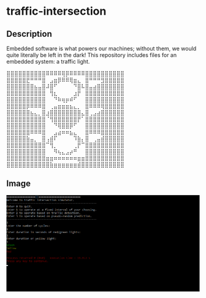 # traffic-intersection

## Description
Embedded software is what powers our machines; without them, we would quite literally be left in the dark!
This repository includes files for an embedded system: a traffic light.

⣿⣿⣿⣿⣿⣿⣿⣿⣿⣿⠿⠿⠿⠿⢿⡿⠿⠿⠿⠿⣿⣿⣿⣿⣿⣿⣿⣿⣿⣿
⣿⣿⣿⣿⣿⣟⠛⠛⠛⣿⠀⣠⣶⡿⠿⠿⢿⣶⣄⠀⣿⠛⠛⠛⣻⣿⣿⣿⣿⣿
⣿⣿⣿⣿⣿⣿⣿⣦⣤⣿⠼⣿⠋⠀⠀⠀⠀⠙⣿⠧⣿⣤⣴⣿⣿⣿⣿⣿⣿⣿
⣿⣿⣿⣿⣿⣿⣿⣿⣿⣿⠀⢻⣆⠀⠀⠀⠀⣰⡟⠀⣿⣿⣿⣿⣿⣿⣿⣿⣿⣿
⣿⣿⣿⣿⣿⣿⣿⣿⣿⣿⠀⠀⠙⠷⢶⡶⠾⠋⠀⠀⣿⣿⣿⣿⣿⣿⣿⣿⣿⣿
⣿⣿⣿⣿⣿⡿⠿⠿⠿⣿⠀⢀⣤⣶⣶⣶⣦⣄⡀⠀⣿⠿⠿⠿⢿⣿⣿⣿⣿⣿
⣿⣿⣿⣿⣿⣿⣦⣄⡀⣿⣰⣿⣿⣿⣿⣿⣿⣿⣿⣄⣿⢀⣠⣴⣿⣿⣿⣿⣿⣿
⣿⣿⣿⣿⣿⣿⣿⣿⣿⣿⠈⢻⣿⣿⣿⣿⣿⣿⡟⠁⣿⣿⣿⣿⣿⣿⣿⣿⣿⣿
⣿⣿⣿⣿⣿⣿⣿⣿⣿⣿⠀⠀⠙⢿⣿⣿⡿⠋⠀⠀⣿⣿⣿⣿⣿⣿⣿⣿⣿⣿
⣿⣿⣿⣿⣿⣿⠿⠿⠿⣿⠀⠀⣠⣴⠶⠶⣦⣄⠀⠀⣿⠿⠿⠿⣿⣿⣿⣿⣿⣿
⣿⣿⣿⣿⣿⣷⣤⡀⠀⣿⢠⣾⠏⠀⠀⠀⠀⠹⣷⡄⣿⠀⢀⣤⣾⣿⣿⣿⣿⣿
⣿⣿⣿⣿⣿⣿⣿⣿⣿⣿⠉⢻⡀⠀⠀⠀⠀⢀⡟⠉⣿⣿⣿⣿⣿⣿⣿⣿⣿⣿
⣿⣿⣿⣿⣿⣿⣿⣿⣿⣿⠀⠀⠻⢦⣄⣠⡴⠛⠀⠀⣿⣿⣿⣿⣿⣿⣿⣿⣿⣿
⣿⣿⣿⣿⣿⣿⣿⣿⣿⣿⣶⣶⠶⠶⠶⠶⠶⠶⣶⣶⣿⣿⣿⣿⣿⣿⣿⣿⣿⣿
⣿⣿⣿⣿⣿⣿⣿⣿⣿⣿⣿⣷⣶⣶⣶⣶⣶⣶⣾⣿⣿⣿⣿⣿⣿⣿⣿⣿⣿⣿

## Image
![Screenshot](traffic-intersection.png)
